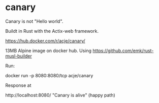 # canary

Canary is not "Hello world".

Buildt in Rust with the Actix-web framework.

https://hub.docker.com/r/acje/canary/

13MB Alpine image on docker hub. Using
https://github.com/emk/rust-musl-builder

Run:

docker run -p 8080:8080/tcp acje/canary

Response at

http://localhost:8080/  "Canary is alive" (happy path)
